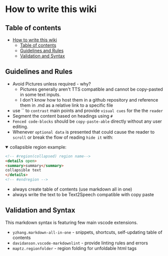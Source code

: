# How to write this wiki

## Table of contents

* [How to write this wiki](#how-to-write-this-wiki)
  * [Table of contents](#table-of-contents)
  * [Guidelines and Rules](#guidelines-and-rules)
  * [Validation and Syntax](#validation-and-syntax)

## Guidelines and Rules

* Avoid Pictures unless required - why?
  * Pictures generally aren't TTS compatible and cannot be copy-pasted in some text inputs.
  * I don't know how to host them in a github repository and reference them in .md as a relative link to a specific file
* use `` to `contrast` main points and provide `visual cues` for the  the `reader`
* Segment the content based on headings using `#`
* `Fenced code-blocks` should be `copy-paste-able` directly without any user editing.
* Whenever `optional data` is presented that could cause the reader to `scroll` or break the flow of reading `hide it` with:
<!-- #region collapsed region example -->
<details open>
<summary>collapsible region example:</summary>

```markdown
<!-- #region(collapsed) region name-->
<details open>
<summary>summary</summary>
collapsible text
</details>
<!-- #endregion -->
```

</details>
<!-- #endregion -->

* always create table of contents (use markdown all in one)
* always write the text to be Text2Speech compatible with copy paste

## Validation and Syntax

This markdown syntax is featuring few main vscode extensions.

* `yzhang.markdown-all-in-one` - snippets, shortcuts, self-updating table of contents
* `davidanson.vscode-markdownlint` - provide linting rules and errors
* `maptz.regionfolder` - region folding for unfoldable html tags
